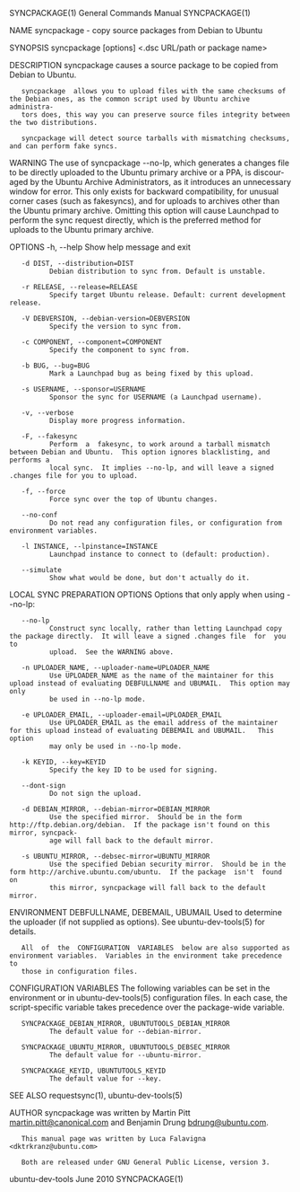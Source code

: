 SYNCPACKAGE(1)                                                General Commands Manual                                               SYNCPACKAGE(1)

NAME
       syncpackage - copy source packages from Debian to Ubuntu

SYNOPSIS
       syncpackage [options] <.dsc URL/path or package name>

DESCRIPTION
       syncpackage causes a source package to be copied from Debian to Ubuntu.

       syncpackage  allows you to upload files with the same checksums of the Debian ones, as the common script used by Ubuntu archive administra‐
       tors does, this way you can preserve source files integrity between the two distributions.

       syncpackage will detect source tarballs with mismatching checksums, and can perform fake syncs.

WARNING
       The use of syncpackage --no-lp, which generates a changes file to be directly uploaded to the Ubuntu primary archive or a PPA, is  discour‐
       aged  by the Ubuntu Archive Administrators, as it introduces an unnecessary window for error.  This only exists for backward compatibility,
       for unusual corner cases (such as fakesyncs), and for uploads to archives other than the Ubuntu primary archive.  Omitting this option will
       cause Launchpad to perform the sync request directly, which is the preferred method for uploads to the Ubuntu primary archive.

OPTIONS
       -h, --help
              Show help message and exit

       -d DIST, --distribution=DIST
              Debian distribution to sync from. Default is unstable.

       -r RELEASE, --release=RELEASE
              Specify target Ubuntu release. Default: current development release.

       -V DEBVERSION, --debian-version=DEBVERSION
              Specify the version to sync from.

       -c COMPONENT, --component=COMPONENT
              Specify the component to sync from.

       -b BUG, --bug=BUG
              Mark a Launchpad bug as being fixed by this upload.

       -s USERNAME, --sponsor=USERNAME
              Sponsor the sync for USERNAME (a Launchpad username).

       -v, --verbose
              Display more progress information.

       -F, --fakesync
              Perform  a  fakesync, to work around a tarball mismatch between Debian and Ubuntu.  This option ignores blacklisting, and performs a
              local sync.  It implies --no-lp, and will leave a signed .changes file for you to upload.

       -f, --force
              Force sync over the top of Ubuntu changes.

       --no-conf
              Do not read any configuration files, or configuration from environment variables.

       -l INSTANCE, --lpinstance=INSTANCE
              Launchpad instance to connect to (default: production).

       --simulate
              Show what would be done, but don't actually do it.

LOCAL SYNC PREPARATION OPTIONS
       Options that only apply when using --no-lp:

       --no-lp
              Construct sync locally, rather than letting Launchpad copy the package directly.  It will leave a signed .changes file  for  you  to
              upload.  See the WARNING above.

       -n UPLOADER_NAME, --uploader-name=UPLOADER_NAME
              Use UPLOADER_NAME as the name of the maintainer for this upload instead of evaluating DEBFULLNAME and UBUMAIL.  This option may only
              be used in --no-lp mode.

       -e UPLOADER_EMAIL, --uploader-email=UPLOADER_EMAIL
              Use UPLOADER_EMAIL as the email address of the maintainer for this upload instead of evaluating DEBEMAIL and UBUMAIL.   This  option
              may only be used in --no-lp mode.

       -k KEYID, --key=KEYID
              Specify the key ID to be used for signing.

       --dont-sign
              Do not sign the upload.

       -d DEBIAN_MIRROR, --debian-mirror=DEBIAN_MIRROR
              Use the specified mirror.  Should be in the form http://ftp.debian.org/debian.  If the package isn't found on this mirror, syncpack‐
              age will fall back to the default mirror.

       -s UBUNTU_MIRROR, --debsec-mirror=UBUNTU_MIRROR
              Use the specified Debian security mirror.  Should be in the form http://archive.ubuntu.com/ubuntu.  If the package  isn't  found  on
              this mirror, syncpackage will fall back to the default mirror.

ENVIRONMENT
       DEBFULLNAME, DEBEMAIL, UBUMAIL
              Used to determine the uploader (if not supplied as options).  See ubuntu-dev-tools(5) for details.

       All  of  the  CONFIGURATION  VARIABLES  below are also supported as environment variables.  Variables in the environment take precedence to
       those in configuration files.

CONFIGURATION VARIABLES
       The following variables can be set in the environment or in ubuntu-dev-tools(5) configuration files.  In  each  case,  the  script-specific
       variable takes precedence over the package-wide variable.

       SYNCPACKAGE_DEBIAN_MIRROR, UBUNTUTOOLS_DEBIAN_MIRROR
              The default value for --debian-mirror.

       SYNCPACKAGE_UBUNTU_MIRROR, UBUNTUTOOLS_DEBSEC_MIRROR
              The default value for --ubuntu-mirror.

       SYNCPACKAGE_KEYID, UBUNTUTOOLS_KEYID
              The default value for --key.

SEE ALSO
       requestsync(1), ubuntu-dev-tools(5)

AUTHOR
       syncpackage was written by Martin Pitt <martin.pitt@canonical.com> and Benjamin Drung <bdrung@ubuntu.com>.

       This manual page was written by Luca Falavigna <dktrkranz@ubuntu.com>

       Both are released under GNU General Public License, version 3.

ubuntu-dev-tools                                                     June 2010                                                      SYNCPACKAGE(1)
